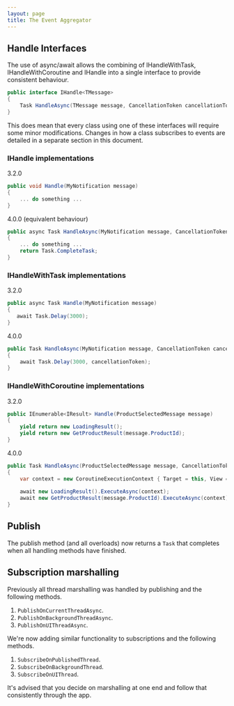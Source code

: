 ```yaml
---
layout: page
title: The Event Aggregator
---
```


## Handle Interfaces
The use of async/await allows the combining of IHandleWithTask, IHandleWithCoroutine and IHandle into a single interface to provide consistent behaviour. 

``` csharp
public interface IHandle<TMessage>
{
    Task HandleAsync(TMessage message, CancellationToken cancellationToken);
}
```

This does mean that every class using one of these interfaces will require some minor modifications.
Changes in how a class subscribes to events are detailed in a separate section in this document.

### IHandle implementations

3.2.0
``` csharp
public void Handle(MyNotification message)
{
    ... do something ...
}
```

4.0.0 (equivalent behaviour)
``` csharp
public async Task HandleAsync(MyNotification message, CancellationToken cancellationToken)
{
    ... do something ...
    return Task.CompleteTask;
}
```
### IHandleWithTask implementations

3.2.0
``` csharp
public async Task Handle(MyNotification message)
{
   await Task.Delay(3000);
}
```

4.0.0
``` csharp
public Task HandleAsync(MyNotification message, CancellationToken cancellationToken)
{
    await Task.Delay(3000, cancellationToken);
}
```

### IHandleWithCoroutine implementations

3.2.0
``` csharp
public IEnumerable<IResult> Handle(ProductSelectedMessage message)
{
    yield return new LoadingResult();
    yield return new GetProductResult(message.ProductId);
}
```

4.0.0
``` csharp
public Task HandleAsync(ProductSelectedMessage message, CancellationToken cancellationToken);
{
    var context = new CoroutineExecutionContext { Target = this, View = GetView() };
    
    await new LoadingResult().ExecuteAsync(context);
    await new GetProductResult(message.ProductId).ExecuteAsync(context);
}
```

## Publish
The publish method (and all overloads) now returns a `Task` that completes when all handling methods have finished.

## Subscription marshalling
Previously all thread marshalling was handled by publishing and the following methods.

1. `PublishOnCurrentThreadAsync`.
2. `PublishOnBackgroundThreadAsync`.
3. `PublishOnUIThreadAsync`.

We're now adding similar functionality to subscriptions and the following methods.

1. `SubscribeOnPublishedThread`.
2. `SubscribeOnBackgroundThread`.
2. `SubscribeOnUIThread`.

It's advised that you decide on marshalling at one end and follow that consistently through the app.
